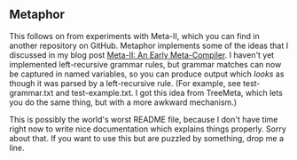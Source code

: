 Metaphor
--------

This follows on from experiments with Meta-II, which you can find 
in another repository on GitHub. Metaphor implements some of the ideas that
I discussed in my blog post 
[Meta-II: An Early Meta-Compiler](http://onfoodandcoding.blogspot.co.uk/2013/02/meta-ii-early-meta-compiler.html). I haven't yet implemented left-recursive
grammar rules, but grammar matches can now be captured in named variables, so
you can produce output which *looks* as though it was parsed by 
a left-recursive rule. (For example, see test-grammar.txt and 
test-example.txt. I got this idea from TreeMeta, which lets you do the same
thing, but with a more awkward mechanism.)

This is possibly the world's worst README file, because I don't have time
right now to write nice documentation which explains things properly. 
Sorry about that. If you want to use this but are puzzled by something, 
drop me a line.
 






